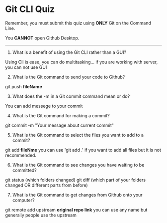 # Git CLI Quiz

Remember, you must submit this quiz using __ONLY__ Git on the Command Line. 

You __CANNOT__ open Github Desktop.

---

1. What is a benefit of using the Git CLI rather than a GUI?

<!-- Write your answer here -->
Using ClI is ease, you can do multitasking... if you are working with server, you can not use GUI

2. What is the Git command to send your code to Github?

<!-- Write your answer here -->
git push **fileName**

3. What does the -m in a Git commit command mean or do?

<!-- Write your answer here -->
You can add messege to your commit

4. What is the Git command for making a commit?

<!-- Write your answer here -->
git commit -m "Your message about current commit"

5. What is the Git command to select the files you want to add to a commit?

<!-- Write your answer here -->
git add **fileNme**
you can use 'git add .' if you want to add all files but it is not recommended.

6. What is the Git command to see changes you have waiting to be committed?

<!-- Write your answer here -->
git status (which folders changed)
git diff (which part of your folders changed OR different parts from before)

7. What is the Git command to get changes from Github onto your computer?

<!-- Write your answer here -->
git remote add upstream **original repo link**
you can use any name but generally people use the upstream
